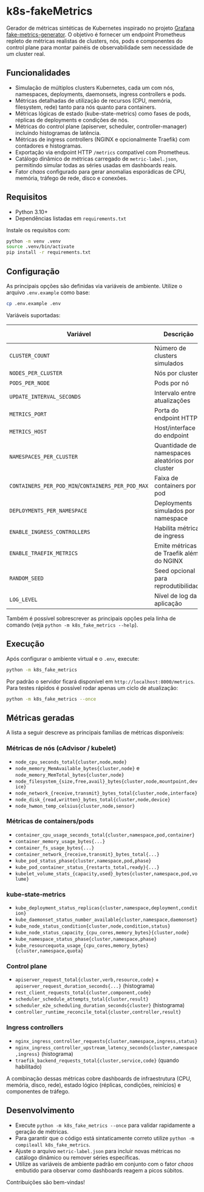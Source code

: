 # k8s-fakeMetrics

Gerador de métricas sintéticas de Kubernetes inspirado no projeto [Grafana fake-metrics-generator](https://github.com/grafana/fake-metrics-generator). O objetivo é fornecer um endpoint Prometheus repleto de métricas realistas de clusters, nós, pods e componentes do control plane para montar painéis de observabilidade sem necessidade de um cluster real.

## Funcionalidades

- Simulação de múltiplos clusters Kubernetes, cada um com nós, namespaces, deployments, daemonsets, ingress controllers e pods.
- Métricas detalhadas de utilização de recursos (CPU, memória, filesystem, rede) tanto para nós quanto para containers.
- Métricas lógicas de estado (kube-state-metrics) como fases de pods, réplicas de deployments e condições de nós.
- Métricas do control plane (apiserver, scheduler, controller-manager) incluindo histogramas de latência.
- Métricas de ingress controllers (NGINX e opcionalmente Traefik) com contadores e histogramas.
- Exportação via endpoint HTTP `/metrics` compatível com Prometheus.
- Catálogo dinâmico de métricas carregado de `metric-label.json`, permitindo simular todas as séries usadas em dashboards reais.
- Fator *chaos* configurado para gerar anomalias esporádicas de CPU, memória, tráfego de rede, disco e conexões.

## Requisitos

- Python 3.10+
- Dependências listadas em `requirements.txt`

Instale os requisitos com:

```bash
python -m venv .venv
source .venv/bin/activate
pip install -r requirements.txt
```

## Configuração

As principais opções são definidas via variáveis de ambiente. Utilize o arquivo `.env.example` como base:

```bash
cp .env.example .env
```

Variáveis suportadas:

| Variável | Descrição | Valor padrão |
| --- | --- | --- |
| `CLUSTER_COUNT` | Número de clusters simulados | `1` |
| `NODES_PER_CLUSTER` | Nós por cluster | `3` |
| `PODS_PER_NODE` | Pods por nó | `8` |
| `UPDATE_INTERVAL_SECONDS` | Intervalo entre atualizações | `5` |
| `METRICS_PORT` | Porta do endpoint HTTP | `8000` |
| `METRICS_HOST` | Host/interface do endpoint | `0.0.0.0` |
| `NAMESPACES_PER_CLUSTER` | Quantidade de namespaces aleatórios por cluster | `4` |
| `CONTAINERS_PER_POD_MIN`/`CONTAINERS_PER_POD_MAX` | Faixa de containers por pod | `1`/`3` |
| `DEPLOYMENTS_PER_NAMESPACE` | Deployments simulados por namespace | `2` |
| `ENABLE_INGRESS_CONTROLLERS` | Habilita métricas de ingress | `true` |
| `ENABLE_TRAEFIK_METRICS` | Emite métricas de Traefik além do NGINX | `false` |
| `RANDOM_SEED` | Seed opcional para reprodutibilidade | `None` |
| `LOG_LEVEL` | Nível de log da aplicação | `INFO` |

Também é possível sobrescrever as principais opções pela linha de comando (veja `python -m k8s_fake_metrics --help`).

## Execução

Após configurar o ambiente virtual e o `.env`, execute:

```bash
python -m k8s_fake_metrics
```

Por padrão o servidor ficará disponível em `http://localhost:8000/metrics`. Para testes rápidos é possível rodar apenas um ciclo de atualização:

```bash
python -m k8s_fake_metrics --once
```

## Métricas geradas

A lista a seguir descreve as principais famílias de métricas disponíveis:

### Métricas de nós (cAdvisor / kubelet)

- `node_cpu_seconds_total{cluster,node,mode}`
- `node_memory_MemAvailable_bytes{cluster,node}` e `node_memory_MemTotal_bytes{cluster,node}`
- `node_filesystem_{size,free,avail}_bytes{cluster,node,mountpoint,device}`
- `node_network_{receive,transmit}_bytes_total{cluster,node,interface}`
- `node_disk_{read,written}_bytes_total{cluster,node,device}`
- `node_hwmon_temp_celsius{cluster,node,sensor}`

### Métricas de containers/pods

- `container_cpu_usage_seconds_total{cluster,namespace,pod,container}`
- `container_memory_usage_bytes{...}`
- `container_fs_usage_bytes{...}`
- `container_network_{receive,transmit}_bytes_total{...}`
- `kube_pod_status_phase{cluster,namespace,pod,phase}`
- `kube_pod_container_status_{restarts_total,ready}{...}`
- `kubelet_volume_stats_{capacity,used}_bytes{cluster,namespace,pod,volume}`

### kube-state-metrics

- `kube_deployment_status_replicas{cluster,namespace,deployment,condition}`
- `kube_daemonset_status_number_available{cluster,namespace,daemonset}`
- `kube_node_status_condition{cluster,node,condition,status}`
- `kube_node_status_capacity_{cpu_cores,memory_bytes}{cluster,node}`
- `kube_namespace_status_phase{cluster,namespace,phase}`
- `kube_resourcequota_usage_{cpu_cores,memory_bytes}{cluster,namespace,quota}`

### Control plane

- `apiserver_request_total{cluster,verb,resource,code}` + `apiserver_request_duration_seconds{...}` (histograma)
- `rest_client_requests_total{cluster,component,code}`
- `scheduler_schedule_attempts_total{cluster,result}`
- `scheduler_e2e_scheduling_duration_seconds{cluster}` (histograma)
- `controller_runtime_reconcile_total{cluster,controller,result}`

### Ingress controllers

- `nginx_ingress_controller_requests{cluster,namespace,ingress,status}`
- `nginx_ingress_controller_upstream_latency_seconds{cluster,namespace,ingress}` (histograma)
- `traefik_backend_requests_total{cluster,service,code}` (quando habilitado)

A combinação dessas métricas cobre dashboards de infraestrutura (CPU, memória, disco, rede), estado lógico (réplicas, condições, reinícios) e componentes de tráfego.

## Desenvolvimento

- Execute `python -m k8s_fake_metrics --once` para validar rapidamente a geração de métricas.
- Para garantir que o código está sintaticamente correto utilize `python -m compileall k8s_fake_metrics`.
- Ajuste o arquivo `metric-label.json` para incluir novas métricas no catálogo dinâmico ou remover séries específicas.
- Utilize as variáveis de ambiente padrão em conjunto com o fator *chaos* embutido para observar como dashboards reagem a picos súbitos.

Contribuições são bem-vindas!

